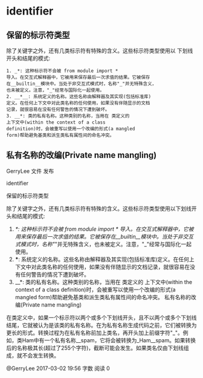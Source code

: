 # identifier
## 保留的标示符类型
除了关键字之外，还有几类标示符有特殊的含义。这些标示符类型使用以
下划线开头和结尾的模式: 
```
1. _*: 这种标示符不会被 from module import * 
导入。在交互式解释器中，它被用来保存最后一次求值的结果。它被保存
在__builtin__模块中。当处于非交互式模式时，名称"_"并无特殊含义，
也未被定义。注意，"_"经常与国际化一起使用。
2. __*__: 系统定义的名称。这些名称由解释器及其实现(包括标准库)
定义。在任何上下文中对此类名称的任何使用，如果没有伴随显示的文档
记录，就很容易在没有任何警告的情况下遭到破坏。
3. __*: 类的私有名称。这种类别的名称，当用在 类定义的 
上下文中(within the context of a class 
definition)时，会被重写以使用一个改编的形式(a mangled 
form)帮助避免基类和派生类私有属性间的命名冲突。
```
## 私有名称的改编(Private name mangling)
GerryLee     文件    发布       
    
identifier

保留的标示符类型

除了关键字之外，还有几类标示符有特殊的含义。这些标示符类型使用以下划线开头和结尾的模式: 

1. _*: 这种标示符不会被 from module import * 导入。在交互式解释器中，它被用来保存最后一次求值的结果。它被保存在__builtin__模块中。当处于非交互式模式时，名称"_"并无特殊含义，也未被定义。注意，"_"经常与国际化一起使用。
2. __*__: 系统定义的名称。这些名称由解释器及其实现(包括标准库)定义。在任何上下文中对此类名称的任何使用，如果没有伴随显示的文档记录，就很容易在没有任何警告的情况下遭到破坏。
3. __*: 类的私有名称。这种类别的名称，当用在 类定义的 上下文中(within the context of a class definition)时，会被重写以使用一个改编的形式(a mangled form)帮助避免基类和派生类私有属性间的命名冲突。
私有名称的改编(Private name mangling)

在类定义中，如果一个标示符以两个或多个下划线开头，且不以两个或多个下划线结尾，它就被认为是该类的私有名称。在为私有名称生成代码之前，它们被转换为更长的形式。转换过程为在私有名称前加上类名，再开头加上前缀字符"_"。例如，类Ham中有一个私有名称__spam，它将会被转换为_Ham__spam。如果转换后的名称极其长(超过了255个字符)，截断可能会发生。如果类名仅由下划线组成，就不会发生转换。

@GerryLee 2017-03-02 19:56 字数 阅读 0